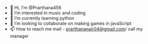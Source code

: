 - 👋 Hi, I’m @Prarthana456
- 👀 I’m interested in music and coding
- 🌱 I’m currently learning python 
- 💞️ I’m looking to collaborate on making games in javaScript
- 📫 How to reach me mail - prarthananair04@gmail.com/ call my manager

<!---
Prarthana456/Prarthana456 is a ✨ special ✨ repository because its `README.md` (this file) appears on your GitHub profile.
You can click the Preview link to take a look at your changes.
--->
